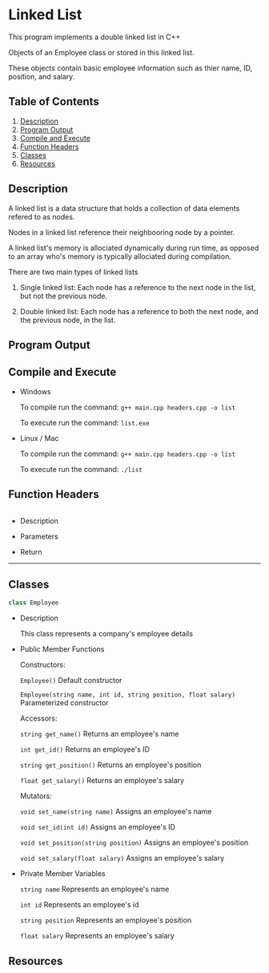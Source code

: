 # Linked List

This program implements a double linked list in C++

Objects of an Employee class or stored in this linked list.

These objects contain basic employee information such as thier name, ID, position, and salary.

## Table of Contents

1. [Description](#desc)
2. [Program Output](#output)
3. [Compile and Execute](#exe)
4. [Function Headers](#func)
5. [Classes](#class)
6. [Resources](#res)

## Description <a name="desc"></a>

A linked list is a data structure that holds a collection of data elements refered to as nodes.

Nodes in a linked list reference their neighbooring node by a pointer.

A linked list's memory is allociated dynamically during run time, as opposed to an array who's memory is typically allociated during compilation.

There are two main types of linked lists

1. Single linked list: Each node has a reference to the next node in the list, but not the previous node.

2. Double linked list: Each node has a reference to both the next node, and the previous node, in the list.

## Program Output <a name="output"></a>

## Compile and Execute <a name="exe"></a>

- Windows

  To compile run the command: `g++ main.cpp headers.cpp -o list`

  To execute run the command: `list.exe`

- Linux / Mac

  To compile run the command: `g++ main.cpp headers.cpp -o list`

  To execute run the command: `./list`


## Function Headers <a name="func"></a>

```cpp

```

- Description

- Parameters

- Return

---

## Classes <a name="class"></a>

```cpp
class Employee
```

- Description

  This class represents a company's employee details

- Public Member Functions

  Constructors:

  `Employee()` Default constructor

  `Employee(string name, int id, string position, float salary)` Parameterized constructor

  Accessors:

  `string get_name()` Returns an employee's name

  `int get_id()` Returns an employee's ID

  `string get_position()` Returns an employee's position

  `float get_salary()` Returns an employee's salary

  Mutators:

  `void set_name(string name)` Assigns an employee's name

  `void set_id(int id)` Assigns an employee's ID

  `void set_position(string position)` Assigns an employee's position

  `void set_salary(float salary)` Assigns an employee's salary

- Private Member Variables

  `string name` Represents an employee's name

  `int id` Represents an employee's id

  `string position` Represents an employee's position

  `float salary` Represents an employee's salary

## Resources <a name="res"></a>
